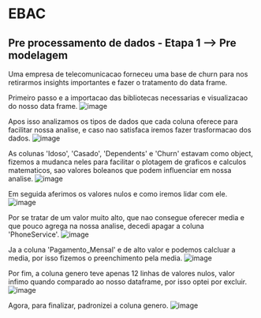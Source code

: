 # EBAC
## Pre processamento de dados - Etapa 1 --> Pre modelagem

Uma empresa de telecomunicacao forneceu uma base de churn para nos retirarmos insights importantes e fazer o tratamento do data frame.

Primeiro passo e a importacao das bibliotecas necessarias e visualizacao do nosso data frame.
![image](https://github.com/user-attachments/assets/6dc18551-3678-42d4-acfc-040d4e53cb8b)

Apos isso analizamos os tipos de dados que cada coluna oferece para facilitar nossa analise, e caso nao satisfaca iremos fazer trasformacao dos dados.
![image](https://github.com/user-attachments/assets/c2e249be-1b05-4dd9-a9b3-2d9f072deda2)

As colunas 'Idoso', 'Casado', 'Dependents' e 'Churn' estavam como object, fizemos a mudanca neles para facilitar o plotagem de graficos e calculos matematicos, sao valores boleanos que podem influenciar em nossa analise. 
![image](https://github.com/user-attachments/assets/3a3e5278-69d9-4d21-af44-928e64748a10)

Em seguida aferimos os valores nulos e como iremos lidar com ele.
![image](https://github.com/user-attachments/assets/ec7ff605-f7cf-4c66-a5a2-ad88f57bee7e)

Por se tratar de um valor muito alto, que nao consegue oferecer media e que pouco agrega na nossa analise, decedi apagar a coluna 'PhoneService'.
![image](https://github.com/user-attachments/assets/2215ee23-6819-4c06-b3b3-6ae9c0f89641)

Ja a coluna 'Pagamento_Mensal' e de alto valor e podemos calcluar a media, por isso fizemos o preenchimento pela media.
![image](https://github.com/user-attachments/assets/8334309b-01f5-476b-9e18-a00af2e04887)

Por fim, a coluna genero teve apenas 12 linhas de valores nulos, valor infimo quando comparado ao nosso dataframe, por isso optei por excluir.
![image](https://github.com/user-attachments/assets/4533e51b-3585-4ced-a089-8d93c048f2a8)

Agora, para finalizar, padronizei a coluna genero.
![image](https://github.com/user-attachments/assets/6940c076-90cb-4f97-ae82-d8728174a9b9)

